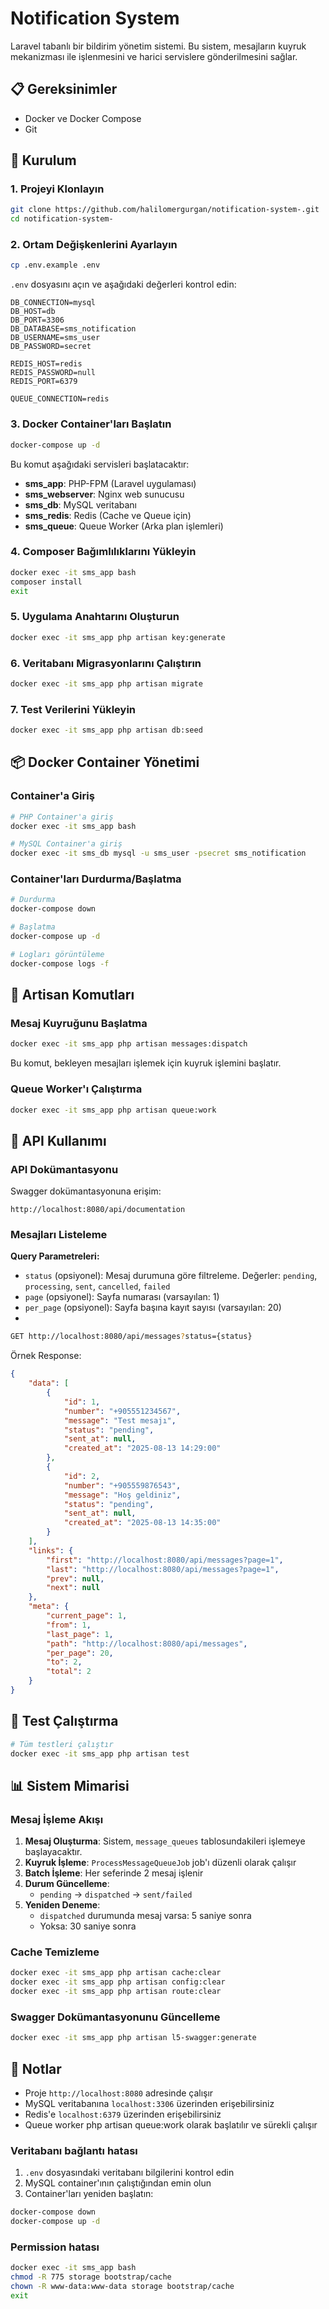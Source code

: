# Notification System

Laravel tabanlı bir bildirim yönetim sistemi. Bu sistem, mesajların kuyruk mekanizması ile işlenmesini ve harici servislere gönderilmesini sağlar.

## 📋 Gereksinimler

- Docker ve Docker Compose
- Git

## 🚀 Kurulum

### 1. Projeyi Klonlayın

```bash
git clone https://github.com/halilomergurgan/notification-system-.git
cd notification-system-
```

### 2. Ortam Değişkenlerini Ayarlayın

```bash
cp .env.example .env
```

`.env` dosyasını açın ve aşağıdaki değerleri kontrol edin:

```env
DB_CONNECTION=mysql
DB_HOST=db
DB_PORT=3306
DB_DATABASE=sms_notification
DB_USERNAME=sms_user
DB_PASSWORD=secret

REDIS_HOST=redis
REDIS_PASSWORD=null
REDIS_PORT=6379

QUEUE_CONNECTION=redis
```

### 3. Docker Container'ları Başlatın

```bash
docker-compose up -d
```

Bu komut aşağıdaki servisleri başlatacaktır:
- **sms_app**: PHP-FPM (Laravel uygulaması)
- **sms_webserver**: Nginx web sunucusu
- **sms_db**: MySQL veritabanı
- **sms_redis**: Redis (Cache ve Queue için)
- **sms_queue**: Queue Worker (Arka plan işlemleri)

### 4. Composer Bağımlılıklarını Yükleyin

```bash
docker exec -it sms_app bash
composer install
exit
```

### 5. Uygulama Anahtarını Oluşturun

```bash
docker exec -it sms_app php artisan key:generate
```

### 6. Veritabanı Migrasyonlarını Çalıştırın

```bash
docker exec -it sms_app php artisan migrate
```

### 7. Test Verilerini Yükleyin

```bash
docker exec -it sms_app php artisan db:seed
```

## 📦 Docker Container Yönetimi

### Container'a Giriş

```bash
# PHP Container'a giriş
docker exec -it sms_app bash

# MySQL Container'a giriş
docker exec -it sms_db mysql -u sms_user -psecret sms_notification
```

### Container'ları Durdurma/Başlatma

```bash
# Durdurma
docker-compose down

# Başlatma
docker-compose up -d

# Logları görüntüleme
docker-compose logs -f
```

## 🔧 Artisan Komutları

### Mesaj Kuyruğunu Başlatma

```bash
docker exec -it sms_app php artisan messages:dispatch
```

Bu komut, bekleyen mesajları işlemek için kuyruk işlemini başlatır.

### Queue Worker'ı Çalıştırma

```bash
docker exec -it sms_app php artisan queue:work
```

## 📡 API Kullanımı

### API Dokümantasyonu

Swagger dokümantasyonuna erişim:
```
http://localhost:8080/api/documentation
```

### Mesajları Listeleme

**Query Parametreleri:**
- `status` (opsiyonel): Mesaj durumuna göre filtreleme. Değerler: `pending`, `processing`, `sent`, `cancelled`, `failed`
- `page` (opsiyonel): Sayfa numarası (varsayılan: 1)
- `per_page` (opsiyonel): Sayfa başına kayıt sayısı (varsayılan: 20)
- 
```bash
GET http://localhost:8080/api/messages?status={status}
```

Örnek Response:
```json
{
    "data": [
        {
            "id": 1,
            "number": "+905551234567",
            "message": "Test mesajı",
            "status": "pending",
            "sent_at": null,
            "created_at": "2025-08-13 14:29:00"
        },
        {
            "id": 2,
            "number": "+905559876543",
            "message": "Hoş geldiniz",
            "status": "pending",
            "sent_at": null,
            "created_at": "2025-08-13 14:35:00"
        }
    ],
    "links": {
        "first": "http://localhost:8080/api/messages?page=1",
        "last": "http://localhost:8080/api/messages?page=1",
        "prev": null,
        "next": null
    },
    "meta": {
        "current_page": 1,
        "from": 1,
        "last_page": 1,
        "path": "http://localhost:8080/api/messages",
        "per_page": 20,
        "to": 2,
        "total": 2
    }
}
```

## 🧪 Test Çalıştırma

```bash
# Tüm testleri çalıştır
docker exec -it sms_app php artisan test

```

## 📊 Sistem Mimarisi

### Mesaj İşleme Akışı

1. **Mesaj Oluşturma**: Sistem, `message_queues` tablosundakileri işlemeye başlayacaktır.
2. **Kuyruk İşleme**: `ProcessMessageQueueJob` job'ı düzenli olarak çalışır
3. **Batch İşleme**: Her seferinde 2 mesaj işlenir
4. **Durum Güncelleme**:
    - `pending` → `dispatched` → `sent/failed`
5. **Yeniden Deneme**:
    - `dispatched` durumunda mesaj varsa: 5 saniye sonra
    - Yoksa: 30 saniye sonra

### Cache Temizleme

```bash
docker exec -it sms_app php artisan cache:clear
docker exec -it sms_app php artisan config:clear
docker exec -it sms_app php artisan route:clear
```

### Swagger Dokümantasyonunu Güncelleme

```bash
docker exec -it sms_app php artisan l5-swagger:generate
```

## 📝 Notlar

- Proje `http://localhost:8080` adresinde çalışır
- MySQL veritabanına `localhost:3306` üzerinden erişebilirsiniz
- Redis'e `localhost:6379` üzerinden erişebilirsiniz
- Queue worker php artisan queue:work olarak başlatılır ve sürekli çalışır

### Veritabanı bağlantı hatası

1. `.env` dosyasındaki veritabanı bilgilerini kontrol edin
2. MySQL container'ının çalıştığından emin olun
3. Container'ları yeniden başlatın:

```bash
docker-compose down
docker-compose up -d
```

### Permission hatası

```bash
docker exec -it sms_app bash
chmod -R 775 storage bootstrap/cache
chown -R www-data:www-data storage bootstrap/cache
exit
```
